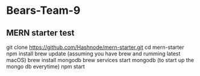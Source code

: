 # Bears-Team-9

## MERN starter test


git clone https://github.com/Hashnode/mern-starter.git
cd mern-starter
npm install
brew update (assuming you have brew and rumming latest macOS)
brew install mongodb
brew services start mongodb (to start up the mongo db everytime)
npm start
